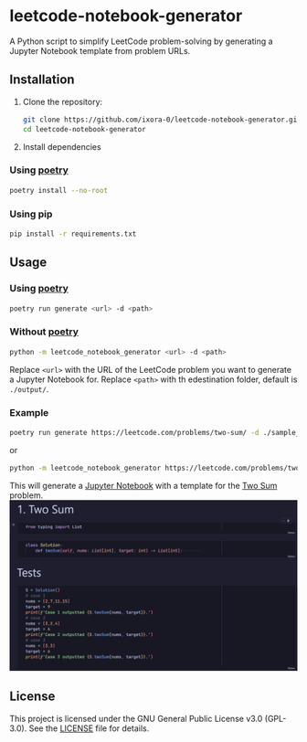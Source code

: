 # leetcode-notebook-generator

A Python script to simplify LeetCode problem-solving by generating a Jupyter Notebook template from problem URLs.

## Installation
1. Clone the repository:
   ```bash
   git clone https://github.com/ixora-0/leetcode-notebook-generator.git
   cd leetcode-notebook-generator
   ```
2. Install dependencies
### Using [poetry](https://python-poetry.org/docs/)
   ```bash
   poetry install --no-root
   ```
### Using pip
   ```bash
   pip install -r requirements.txt
   ```

## Usage

### Using [poetry](https://python-poetry.org/docs/)
```bash
poetry run generate <url> -d <path>
```

### Without [poetry](https://python-poetry.org/docs/)
```bash
python -m leetcode_notebook_generator <url> -d <path>
```

Replace `<url>` with the URL of the LeetCode problem you want to generate a Jupyter Notebook for. Replace `<path>` with th edestination folder, default is `./output/`.

### Example
```bash
poetry run generate https://leetcode.com/problems/two-sum/ -d ./sample_output/
```
or
```bash
python -m leetcode_notebook_generator https://leetcode.com/problems/two-sum/ -d ./sample_output/
```
This will generate a [Jupyter Notebook](sample_output/1-%20Two%20Sum.ipynb) with a template for the [Two Sum](https://leetcode.com/problems/two-sum/) problem.
![Example Notebook](sample_output/Two%20Sum%20screenshot.png)

## License

This project is licensed under the GNU General Public License v3.0 (GPL-3.0). See the [LICENSE](LICENSE) file for details.
